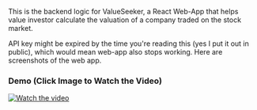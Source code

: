 This is the backend logic for ValueSeeker, a React Web-App that helps value investor calculate the valuation of a company traded on the stock market. 

API key might be expired by the time you're reading this (yes I put it out in public), which would mean web-app also stops working. Here are screenshots of the web app. 

### Demo (Click Image to Watch the Video)

[![Watch the video](https://github.com/billxby/value-investing-tool-backend/assets/78887920/8e1bddfa-f177-4c37-9335-ce4b04759aa7)](https://vimeo.com/967889517?share=copy )

